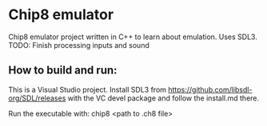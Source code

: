 # Chip8 emulator

Chip8 emulator project written in C++ to learn about emulation. Uses SDL3.
TODO: Finish processing inputs and sound

## How to build and run:
This is a Visual Studio project. Install SDL3 from https://github.com/libsdl-org/SDL/releases with the VC devel package and follow the install.md there.

Run the executable with: chip8 <path to .ch8 file>
